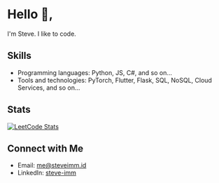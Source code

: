 # Hello 👋,
I'm Steve. I like to code.

## Skills
- Programming languages: Python, JS, C#, and so on...
- Tools and technologies: PyTorch, Flutter, Flask, SQL, NoSQL, Cloud Services, and so on...

## Stats
<a href="https://leetcode.com/SteveImmanuel/">![LeetCode Stats](https://leetcard.jacoblin.cool/SteveImmanuel?theme=light&font=Noto%20Sans)</a>


## Connect with Me
- Email: me@steveimm.id
- LinkedIn: <a href=https://www.linkedin.com/in/steve-imm>steve-imm</a>
